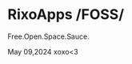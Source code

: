 <!DOCTYPE html>
<html>
<head>

</head>
<body>

<h1>RixoApps /FOSS/</h1>

<p>Free.Open.Space.Sauce.</p>

<p>May 09,2024 xoxo<3 </p>

</body>
</html> 
